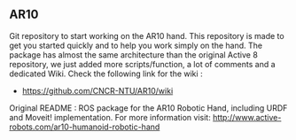 ## AR10

Git repository to start working on the AR10 hand. This repository is made to get you started quickly and to help you work simply on the hand.
The package has almost the same architecture than the original Active 8 repository, we just added more scripts/function, a lot of comments and a dedicated Wiki. Check the following link for the wiki :
* https://github.com/CNCR-NTU/AR10/wiki

Original README :
ROS package for the AR10 Robotic Hand, including URDF and Moveit! implementation. For more information visit: http://www.active-robots.com/ar10-humanoid-robotic-hand
